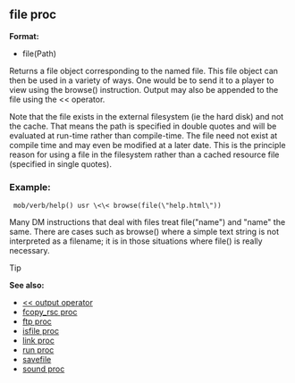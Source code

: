 ## file proc

**Format:**
+   file(Path)


Returns a file object corresponding to the named file. This
file object can then be used in a variety of ways. One would be to send
it to a player to view using the browse() instruction. Output may also
be appended to the file using the \<\< operator. 

Note that the
file exists in the external filesystem (ie the hard disk) and not the
cache. That means the path is specified in double quotes and will be
evaluated at run-time rather than compile-time. The file need not exist
at compile time and may even be modified at a later date. This is the
principle reason for using a file in the filesystem rather than a cached
resource file (specified in single quotes).
### Example:

``` dm
 mob/verb/help() usr \<\< browse(file(\"help.html\"))

```
 

Many DM instructions that deal with files treat
file(\"name\") and \"name\" the same. There are cases such as browse()
where a simple text string is not interpreted as a filename; it is in
those situations where file() is really necessary.

> [!TIP] 
> **See also:**
> +   [\<\< output operator](/ref/operator/%3c%3c/output.md) 
> +   [fcopy_rsc proc](/ref/proc/fcopy_rsc.md) 
> +   [ftp proc](/ref/proc/ftp.md) 
> +   [isfile proc](/ref/proc/isfile.md) 
> +   [link proc](/ref/proc/link.md) 
> +   [run proc](/ref/proc/run.md) 
> +   [savefile](/ref/savefile.md) 
> +   [sound proc](/ref/proc/sound.md) <!-- -->